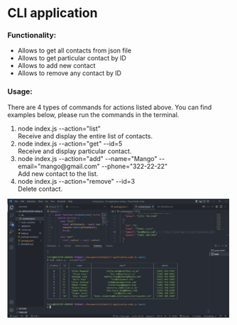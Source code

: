 # CLI application

<h3>Functionality:</h3>
<ul>
<li>Allows to get all contacts from json file</li>
<li>Allows to get particular contact by ID</li>
<li>Allows to add new contact</li>
<li>Allows to remove any contact by ID</li>
</ul>

<h3>Usage:</h3>
<p>There are 4 types of commands for actions listed above. You can find examples below, please run the commands in the terminal. </p>
<ol>
<li>node index.js --action="list"<br style="color:#AAAB9D">Receive and display the entire list of contacts.</br></li>
<li>node index.js --action="get" --id=5<br>Receive and display particular contact.</br></li>
<li>node index.js --action="add" --name="Mango" --email="mango@gmail.com" --phone="322-22-22"<br>Add new contact to the list.</br></li>
<li>node index.js --action="remove" --id=3<br>Delete contact.</br></li>
</ol>
<!-- ![alt text](./screenShots/image_2023-01-30_23-39-23.png) -->
<img src="./screenShots/image_2023-01-30_23-39-23.png" width="500">
